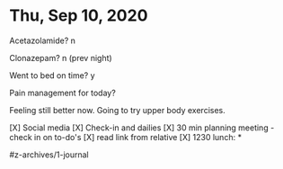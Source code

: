 # Thu, Sep 10, 2020
Acetazolamide? n

Clonazepam? n
(prev night)

Went to bed on time? y

Pain management for today?


Feeling still better now. Going to try upper body exercises. 


[X] Social media
[X] Check-in and dailies
[X] 30 min planning meeting - check in on to-do's
[X] read link from relative
[X] 1230 lunch: *

#z-archives/1-journal